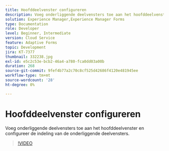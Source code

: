 ```yaml
---
title: Hoofddeelvenster configureren
description: Voeg onderliggende deelvensters toe aan het hoofddeelvenster.
solution: Experience Manager,Experience Manager Forms
type: Documentation
role: Developer
level: Beginner, Intermediate
version: Cloud Service
feature: Adaptive Forms
topic: Development
jira: KT-7377
thumbnail: 332238.jpg
exl-id: e5c2c53e-bcb2-46a4-a780-fca0dd03a00b
duration: 268
source-git-commit: 9fef4b77a2c70c8cf525d42686f4120e481945ee
workflow-type: tm+mt
source-wordcount: '28'
ht-degree: 0%

---
```


# Hoofddeelvenster configureren

Voeg onderliggende deelvensters toe aan het hoofddeelvenster en configureer de indeling van de onderliggende deelvensters.

>[!VIDEO](https://video.tv.adobe.com/v/332238?quality=12&learn=on)
